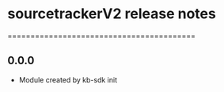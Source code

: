 # sourcetrackerV2 release notes
=========================================

0.0.0
-----
* Module created by kb-sdk init
